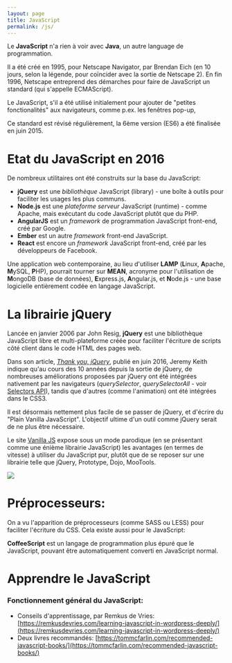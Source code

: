 ```yaml
---
layout: page
title: JavaScript
permalink: /js/
---
```


Le **JavaScript** n'a rien à voir avec **Java**, un autre language de programmation. 

Il a été créé en 1995, pour Netscape Navigator, par Brendan Eich (en 10 jours, selon la légende, pour coïncider avec la sortie de Netscape 2). En fin 1996, Netscape entreprend des démarches pour faire de JavaScript un standard (qui s'appelle ECMAScript). 

Le JavaScript, s'il a été utilisé initialement pour ajouter de "petites fonctionalités" aux navigateurs, comme p.ex. les fenêtres pop-up, 

Ce standard est révisé régulièrement, la 6ème version (ES6) a été finalisée en juin 2015.

Etat du JavaScript en 2016
==

De nombreux utilitaires ont été construits sur la base du JavaScript:

- **jQuery** est une *bibliothèque* JavaScript (library) - une boîte à outils pour faciliter les usages les plus communs.
- **Node.js** est une *plateforme serveur* JavaScript (runtime) - comme Apache, mais exécutant du code JavaScript plutôt que du PHP.
- **AngularJS** est un *framework* de programmation JavaScript front-end, créé par Google.
- **Ember** est un autre *framework* front-end JavaScript.
- **React** est encore un *framework* JavaScript front-end, créé par les développeurs de Facebook.

Une application web contemporaine, au lieu d'utiliser **LAMP** (**L**inux, **A**pache, **M**ySQL, **P**HP), pourrait tourner sur **MEAN**, acronyme pour l'utilisation de **M**ongoDB (base de données), **E**xpress.js, **A**ngular.js, et **N**ode.js - une base logicielle entièrement codée en langage JavaScript.

La librairie jQuery
==

Lancée en janvier 2006 par John Resig, **jQuery** est une bibliothèque JavaScript libre et multi-plateforme créée pour faciliter l'écriture de scripts côté client dans le code HTML des pages web.

Dans son article, *[Thank you, jQuery](https://adactio.com/journal/10806)*, publié en juin 2016, Jeremy Keith indique qu'au cours des 10 années depuis la sortie de jQuery, de nombreuses améliorations proposées par jQuery ont été intégrées nativement par les navigateurs (*querySelector*, *querySelectorAll* - voir [Selectors API](https://developer.mozilla.org/en-US/docs/Web/API/Document_object_model/Locating_DOM_elements_using_selectors)), tandis que d'autres (comme l'animation) ont été intégrées dans le CSS3.

Il est désormais nettement plus facile de se passer de jQuery, et d'écrire du "Plain Vanilla JavaScript". L'objectif ultime d'un outil comme jQuery serait de ne plus être nécessaire.

Le site [Vanilla JS](http://vanilla-js.com/) expose sous un mode parodique (en se présentant comme une énième librairie JavaScript) les avantages (en termes de vitesse) à utiliser du JavaScript pur, plutôt que de se reposer sur une librairie telle que jQuery, Prototype, Dojo, MooTools.

![](/cours-html/img/Strip-Prendre-le-train-en-marche-650-final1.jpg)




Préprocesseurs:
===

On a vu l'apparition de préprocesseurs (comme SASS ou LESS) pour faciliter l'écriture du CSS. Cela existe aussi pour le JavaScript:

**CoffeeScript** est un langage de programmation plus épuré que le JavaScript, pouvant être automatiquement converti en JavaScript normal.

Apprendre le JavaScript
===

<h3>Fonctionnement général du JavaScript:</h3>

- Conseils d'apprentissage, par Remkus de Vries: [https://remkusdevries.com/learning-javascript-in-wordpress-deeply/](https://remkusdevries.com/learning-javascript-in-wordpress-deeply/)
-  Deux livres recommandés: [https://tommcfarlin.com/recommended-javascript-books/](https://tommcfarlin.com/recommended-javascript-books/)


